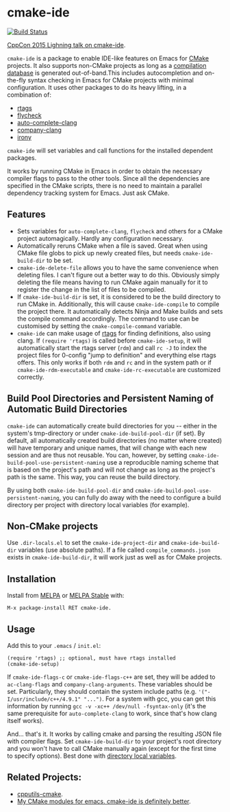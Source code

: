 cmake-ide
==========

[![Build Status](https://travis-ci.org/atilaneves/cmake-ide.svg?branch=master)](https://travis-ci.org/atilaneves/cmake-ide)

[CppCon 2015 Lighning talk on cmake-ide](https://www.youtube.com/watch?v=5FQwQ0QWBTU).

`cmake-ide` is a package to enable IDE-like features on Emacs for
[CMake](http://www.cmake.org/) projects. It also supports non-CMake
projects as long as a
[compilation database](http://clang.llvm.org/docs/JSONCompilationDatabase.html)
is generated out-of-band.This includes autocompletion and on-the-fly
syntax checking in Emacs for CMake projects with minimal
configuration. It uses other packages to do its heavy lifting, in a
combination of:

* [rtags](https://github.com/Andersbakken/rtags)
* [flycheck](https://github.com/flycheck/flycheck)
* [auto-complete-clang](https://github.com/brianjcj/auto-complete-clang)
* [company-clang](https://github.com/company-mode/company-mode/blob/master/company-clang.el)
* [irony](https://github.com/Sarcasm/irony-mode)

`cmake-ide` will set variables and call functions for the installed
dependent packages.

It works by running CMake in Emacs in order to obtain the necessary
compiler flags to pass to the other tools. Since all
the dependencies are specified in the CMake scripts, there is no
need to maintain a parallel dependency tracking system for Emacs.
Just ask CMake.

Features
--------
* Sets variables for `auto-complete-clang`, `flycheck` and others for a CMake
  project automagically. Hardly any configuration necessary.
* Automatically reruns CMake when a file is saved. Great when using
CMake file globs to pick up newly created files, but needs
`cmake-ide-build-dir` to be set.
* `cmake-ide-delete-file` allows you to have the same convenience when
deleting files. I can't figure out a better way to do this. Obviously
simply deleting the file means having to run CMake again manually for
it to register the change in the list of files to be compiled.
* If `cmake-ide-build-dir` is set, it is considered to be the build
directory to run CMake in. Additionally, this will cause
`cmake-ide-compile` to compile the project there. It automatically
detects Ninja and Make builds and sets the compile command
accordingly. The command to use can be customised by setting
the `cmake-compile-command` variable.
* `cmake-ide` can make usage of
[rtags](https://github.com/Andersbakken/rtags) for finding
definitions, also using clang. If `(require 'rtags)` is called before
`cmake-ide-setup`, it will automatically start the rtags server (`rdm`)
and call `rc -J` to index the project files for 0-config "jump to
definition" and everything else rtags offers.  This only works if both
`rdm` and `rc` and in the system path or if `cmake-ide-rdm-executable`
and `cmake-ide-rc-executable` are customized correctly.

Build Pool Directories and Persistent Naming of Automatic Build Directories
-----------------------------------------------------------------------------------

`cmake-ide` can automatically create build directories for you -- either in the system's
tmp-directory or under `cmake-ide-build-pool-dir` (if set). By default, all automatically
created build directories (no matter where created) will have temporary and unique names,
that will change with each new session and are thus not reusable. You can, however, by
setting `cmake-ide-build-pool-use-persistent-naming` use a reproducible naming scheme that
is based on the project's path and will not change as long as the project's path is the
same. This way, you can reuse the build directory.

By using both `cmake-ide-build-pool-dir` and `cmake-ide-build-pool-use-persistent-naming`,
you can fully do away with the need to configure a build directory per project with directory
local variables (for example).

Non-CMake projects
------------------

Use `.dir-locals.el` to set the `cmake-ide-project-dir` and `cmake-ide-build-dir` variables
(use absolute paths). If a file called `compile_commands.json` exists in `cmake-ide-build-dir`,
it will work just as well as for CMake projects.


Installation
------------

Install from [MELPA](https://melpa.org) or [MELPA Stable](https://stable.melpa.org/) with:

    M-x package-install RET cmake-ide.


Usage
-----

Add this to your `.emacs` / `init.el`:

    (require 'rtags) ;; optional, must have rtags installed
    (cmake-ide-setup)

If `cmake-ide-flags-c` or `cmake-ide-flags-c++` are set, they will be
added to `ac-clang-flags` and `company-clang-arguments`.  These
variables should be set. Particularly, they should contain the system
include paths (e.g. `'("-I/usr/include/c++/4.9.1" "...")`. For a
system with gcc, you can get this information by running `gcc -v -xc++
/dev/null -fsyntax-only` (it's the same prerequisite for
`auto-complete-clang` to work, since that's how clang itself works).

And... that's it. It works by calling cmake and parsing the resulting
JSON file with compiler flags.  Set `cmake-ide-build-dir` to your project's
root directory and you won't have to call CMake manually again (except
for the first time to specify options). Best done with
[directory local variables](https://www.gnu.org/software/emacs/manual/html_node/emacs/Directory-Variables.html).


Related Projects:
----------------
* [cpputils-cmake](https://github.com/redguardtoo/cpputils-cmake).
* [My CMake modules for emacs. cmake-ide is definitely better](https://github.com/atilaneves/cmake_modules).
